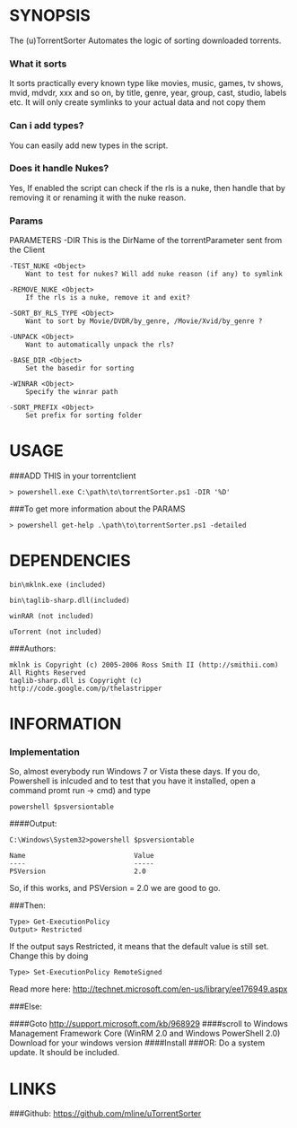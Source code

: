 SYNOPSIS 
========

The (u)TorrentSorter Automates the logic of sorting downloaded torrents.
### What it sorts
It sorts practically every known type like movies, music, games, tv shows, mvid, mdvdr, xxx and so on, by title, genre, year, group, cast, studio, labels etc.
It will only create symlinks to your actual data and not copy them 
### Can i add types?
You can easily add new types in the script.  
### Does it handle Nukes?
Yes, If enabled the script can check if the rls is a nuke, then handle that by removing it or renaming it with the nuke reason.
### Params

PARAMETERS
    -DIR <String>
        This is the DirName of the torrentParameter sent from the Client

    -TEST_NUKE <Object>
        Want to test for nukes? Will add nuke reason (if any) to symlink

    -REMOVE_NUKE <Object>
        If the rls is a nuke, remove it and exit?

    -SORT_BY_RLS_TYPE <Object>
        Want to sort by Movie/DVDR/by_genre, /Movie/Xvid/by_genre ?

    -UNPACK <Object>
        Want to automatically unpack the rls?

    -BASE_DIR <Object>
        Set the basedir for sorting

    -WINRAR <Object>
        Specify the winrar path

    -SORT_PREFIX <Object>
        Set prefix for sorting folder

USAGE
======

###ADD THIS in your torrentclient	

	> powershell.exe C:\path\to\torrentSorter.ps1 -DIR '%D'

###To get more information about the PARAMS

	> powershell get-help .\path\to\torrentSorter.ps1 -detailed


DEPENDENCIES
============

	bin\mklnk.exe (included)
	
	bin\taglib-sharp.dll(included)
	
	winRAR (not included)
	
	uTorrent (not included) 	
	
###Authors:

	mklnk is Copyright (c) 2005-2006 Ross Smith II (http://smithii.com) All Rights Reserved
	taglib-sharp.dll is Copyright (c) http://code.google.com/p/thelastripper


INFORMATION
===========
### Implementation
So, almost everybody run Windows 7 or Vista these days. If you do, Powershell is inlcuded and to test that
you have it installed, open a command promt run -> cmd) and type 

	powershell $psversiontable

####Output:

	C:\Windows\System32>powershell $psversiontable

	Name                           Value
	----                           -----
	PSVersion                      2.0


So, if this works, and PSVersion = 2.0 we are good to go.

###Then:

	Type> Get-ExecutionPolicy
	Output> Restricted

If the output says Restricted, it means that the default value is still set. Change this by doing

	Type> Set-ExecutionPolicy RemoteSigned
Read more here: http://technet.microsoft.com/en-us/library/ee176949.aspx

###Else:

####Goto 
	http://support.microsoft.com/kb/968929
####scroll to
	Windows Management Framework Core (WinRM 2.0 and Windows PowerShell 2.0)
Download for your windows version
####Install
###OR: 
Do a system update. It should be included.

LINKS
====
###Github:
	https://github.com/mline/uTorrentSorter